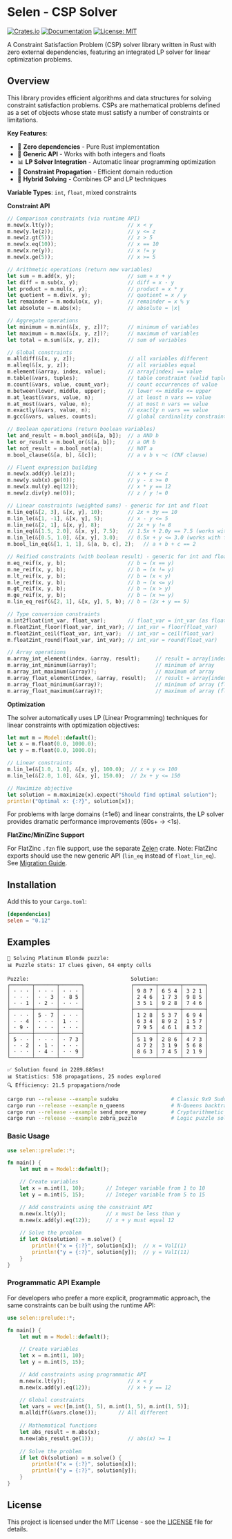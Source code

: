 # Selen - CSP Solver

[![Crates.io](https://img.shields.io/crates/v/selen.svg?color=blue)](https://crates.io/crates/selen)
[![Documentation](https://docs.rs/selen/badge.svg)](https://docs.rs/selen)
[![License: MIT](https://img.shields.io/badge/License-MIT-blue.svg)](https://opensource.org/licenses/MIT)

A Constraint Satisfaction Problem (CSP) solver library written in Rust with zero external dependencies, featuring an integrated LP solver for linear optimization problems.


## Overview

This library provides efficient algorithms and data structures for solving constraint satisfaction problems. CSPs are mathematical problems defined as a set of objects whose state must satisfy a number of constraints or limitations.

**Key Features**:
- 🚀 **Zero dependencies** - Pure Rust implementation
- 🔧 **Generic API** - Works with both integers and floats
- 📊 **LP Solver Integration** - Automatic linear programming optimization
- 🎯 **Constraint Propagation** - Efficient domain reduction
- 🔄 **Hybrid Solving** - Combines CP and LP techniques


**Variable Types**: `int`, `float`, mixed constraints

**Constraint API**
```rust
// Comparison constraints (via runtime API)
m.new(x.lt(y));                        // x < y
m.new(y.le(z));                        // y <= z
m.new(z.gt(5));                        // z > 5
m.new(x.eq(10));                       // x == 10
m.new(x.ne(y));                        // x != y
m.new(x.ge(5));                        // x >= 5

// Arithmetic operations (return new variables)
let sum = m.add(x, y);                 // sum = x + y
let diff = m.sub(x, y);                // diff = x - y
let product = m.mul(x, y);             // product = x * y
let quotient = m.div(x, y);            // quotient = x / y
let remainder = m.modulo(x, y);        // remainder = x % y
let absolute = m.abs(x);               // absolute = |x|

// Aggregate operations
let minimum = m.min(&[x, y, z])?;      // minimum of variables
let maximum = m.max(&[x, y, z])?;      // maximum of variables
let total = m.sum(&[x, y, z]);         // sum of variables

// Global constraints
m.alldiff(&[x, y, z]);                 // all variables different
m.alleq(&[x, y, z]);                   // all variables equal
m.element(&array, index, value);       // array[index] == value
m.table(&vars, tuples);                // table constraint (valid tuples)
m.count(&vars, value, count_var);      // count occurrences of value
m.between(lower, middle, upper);       // lower <= middle <= upper
m.at_least(&vars, value, n);           // at least n vars == value
m.at_most(&vars, value, n);            // at most n vars == value
m.exactly(&vars, value, n);            // exactly n vars == value
m.gcc(&vars, values, counts);          // global cardinality constraint

// Boolean operations (return boolean variables)
let and_result = m.bool_and(&[a, b]);  // a AND b
let or_result = m.bool_or(&[a, b]);    // a OR b
let not_result = m.bool_not(a);        // NOT a
m.bool_clause(&[a, b], &[c]);          // a ∨ b ∨ ¬c (CNF clause)

// Fluent expression building
m.new(x.add(y).le(z));                 // x + y <= z
m.new(y.sub(x).ge(0));                 // y - x >= 0
m.new(x.mul(y).eq(12));                // x * y == 12
m.new(z.div(y).ne(0));                 // z / y != 0

// Linear constraints (weighted sums) - generic for int and float
m.lin_eq(&[2, 3], &[x, y], 10);        // 2x + 3y == 10
m.lin_le(&[1, -1], &[x, y], 5);        // x - y <= 5
m.lin_ne(&[2, 1], &[x, y], 8);         // 2x + y != 8
m.lin_eq(&[1.5, 2.0], &[x, y], 7.5);   // 1.5x + 2.0y == 7.5 (works with floats)
m.lin_le(&[0.5, 1.0], &[x, y], 3.0);   // 0.5x + y <= 3.0 (works with floats)
m.bool_lin_eq(&[1, 1, 1], &[a, b, c], 2);   // a + b + c == 2

// Reified constraints (with boolean result) - generic for int and float
m.eq_reif(x, y, b);                    // b ↔ (x == y)
m.ne_reif(x, y, b);                    // b ↔ (x != y)
m.lt_reif(x, y, b);                    // b ↔ (x < y)
m.le_reif(x, y, b);                    // b ↔ (x <= y)
m.gt_reif(x, y, b);                    // b ↔ (x > y)
m.ge_reif(x, y, b);                    // b ↔ (x >= y)
m.lin_eq_reif(&[2, 1], &[x, y], 5, b); // b ↔ (2x + y == 5)

// Type conversion constraints
m.int2float(int_var, float_var);       // float_var = int_var (as float)
m.float2int_floor(float_var, int_var); // int_var = floor(float_var)
m.float2int_ceil(float_var, int_var);  // int_var = ceil(float_var)
m.float2int_round(float_var, int_var); // int_var = round(float_var)

// Array operations
m.array_int_element(index, &array, result);     // result = array[index]
m.array_int_minimum(&array)?;                   // minimum of array
m.array_int_maximum(&array)?;                   // maximum of array
m.array_float_element(index, &array, result);   // result = array[index] (floats)
m.array_float_minimum(&array)?;                 // minimum of array (floats)
m.array_float_maximum(&array)?;                 // maximum of array (floats)
```

**Optimization**

The solver automatically uses LP (Linear Programming) techniques for linear constraints with optimization objectives:

```rust
let mut m = Model::default();
let x = m.float(0.0, 1000.0);
let y = m.float(0.0, 1000.0);

// Linear constraints
m.lin_le(&[1.0, 1.0], &[x, y], 100.0);  // x + y <= 100
m.lin_le(&[2.0, 1.0], &[x, y], 150.0);  // 2x + y <= 150

// Maximize objective
let solution = m.maximize(x).expect("Should find optimal solution");
println!("Optimal x: {:?}", solution[x]);
```

For problems with large domains (±1e6) and linear constraints, the LP solver provides dramatic performance improvements (60s+ → <1s).

**FlatZinc/MiniZinc Support**

For FlatZinc `.fzn` file support, use the separate [Zelen](https://github.com/radevgit/zelen) crate. Note: FlatZinc exports should use the new generic API (`lin_eq` instead of `float_lin_eq`). See [Migration Guide](docs/FLATZINC_MIGRATION.md).

## Installation

Add this to your `Cargo.toml`:

```toml
[dependencies]
selen = "0.12"
```

## Examples

```
🧩 Solving Platinum Blonde puzzle:
📊 Puzzle stats: 17 clues given, 64 empty cells

Puzzle:                                 Solution:
┌───────┬───────┬───────┐               ┌───────┬───────┬───────┐
│ · · · │ · · · │ · · · │               │ 9 8 7 │ 6 5 4 │ 3 2 1 │
│ · · · │ · · 3 │ · 8 5 │               │ 2 4 6 │ 1 7 3 │ 9 8 5 │
│ · · 1 │ · 2 · │ · · · │               │ 3 5 1 │ 9 2 8 │ 7 4 6 │
├───────┼───────┼───────┤               ├───────┼───────┼───────┤
│ · · · │ 5 · 7 │ · · · │               │ 1 2 8 │ 5 3 7 │ 6 9 4 │
│ · · 4 │ · · · │ 1 · · │               │ 6 3 4 │ 8 9 2 │ 1 5 7 │
│ · 9 · │ · · · │ · · · │               │ 7 9 5 │ 4 6 1 │ 8 3 2 │
├───────┼───────┼───────┤               ├───────┼───────┼───────┤
│ 5 · · │ · · · │ · 7 3 │               │ 5 1 9 │ 2 8 6 │ 4 7 3 │
│ · · 2 │ · 1 · │ · · · │               │ 4 7 2 │ 3 1 9 │ 5 6 8 │
│ · · · │ · 4 · │ · · 9 │               │ 8 6 3 │ 7 4 5 │ 2 1 9 │
└───────┴───────┴───────┘               └───────┴───────┴───────┘

✅ Solution found in 2289.885ms!
📊 Statistics: 538 propagations, 25 nodes explored
🔍 Efficiency: 21.5 propagations/node

```

```bash
cargo run --release --example sudoku                 # Classic 9x9 Sudoku solver
cargo run --release --example n_queens               # N-Queens backtracking
cargo run --release --example send_more_money        # Cryptarithmetic puzzle
cargo run --release --example zebra_puzzle           # Logic puzzle solving
```

### Basic Usage

```rust
use selen::prelude::*;

fn main() {
    let mut m = Model::default();

    // Create variables
    let x = m.int(1, 10);       // Integer variable from 1 to 10
    let y = m.int(5, 15);       // Integer variable from 5 to 15

    // Add constraints using the constraint API
    m.new(x.lt(y));             // x must be less than y
    m.new(x.add(y).eq(12));     // x + y must equal 12
    
    // Solve the problem
    if let Ok(solution) = m.solve() {
        println!("x = {:?}", solution[x]);  // x = ValI(1)  
        println!("y = {:?}", solution[y]);  // y = ValI(11)
    }
}
```

### Programmatic API Example

For developers who prefer a more explicit, programmatic approach, the same constraints can be built using the runtime API:

```rust
use selen::prelude::*;

fn main() {
    let mut m = Model::default();

    // Create variables
    let x = m.int(1, 10);
    let y = m.int(5, 15);

    // Add constraints using programmatic API
    m.new(x.lt(y));                    // x < y
    m.new(x.add(y).eq(12));            // x + y == 12

    // Global constraints
    let vars = vec![m.int(1, 5), m.int(1, 5), m.int(1, 5)];
    m.alldiff(&vars.clone());       // All different
    
    // Mathematical functions
    let abs_result = m.abs(x);
    m.new(abs_result.ge(1));           // abs(x) >= 1
    
    // Solve the problem
    if let Ok(solution) = m.solve() {
        println!("x = {:?}", solution[x]);
        println!("y = {:?}", solution[y]);
    }
}
```




## License

This project is licensed under the MIT License - see the [LICENSE](LICENSE) file for details.

